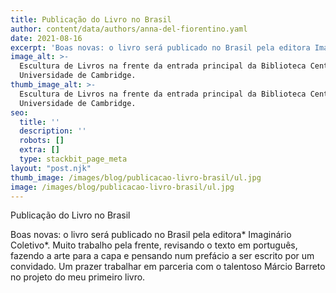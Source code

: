 ```yaml
---
title: Publicação do Livro no Brasil
author: content/data/authors/anna-del-fiorentino.yaml
date: 2021-08-16
excerpt: 'Boas novas: o livro será publicado no Brasil pela editora Imaginário Coletivo.'
image_alt: >-
  Escultura de Livros na frente da entrada principal da Biblioteca Central da
  Universidade de Cambridge.
thumb_image_alt: >-
  Escultura de Livros na frente da entrada principal da Biblioteca Central da
  Universidade de Cambridge.
seo:
  title: ''
  description: ''
  robots: []
  extra: []
  type: stackbit_page_meta
layout: "post.njk"
thumb_image: /images/blog/publicacao-livro-brasil/ul.jpg
image: /images/blog/publicacao-livro-brasil/ul.jpg
---
```

Publicação do Livro no Brasil

Boas novas: o livro será publicado no Brasil pela editora* Imaginário Coletivo*. Muito trabalho pela frente, revisando o texto em português, fazendo a arte para a capa e pensando num prefácio a ser escrito por um convidado. Um prazer trabalhar em parceria com o talentoso Márcio Barreto no projeto do meu primeiro livro.
